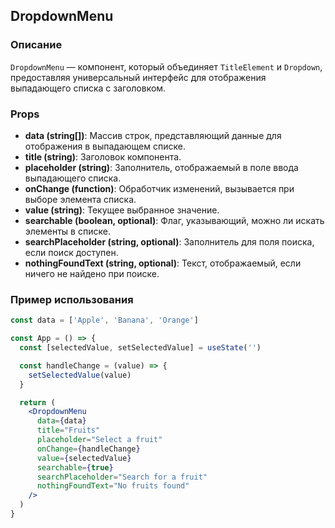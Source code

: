 ## DropdownMenu

### Описание

`DropdownMenu` — компонент, который объединяет `TitleElement` и `Dropdown`, предоставляя универсальный интерфейс для отображения выпадающего списка с заголовком.

### Props

- **data (string[])**: Массив строк, представляющий данные для отображения в выпадающем списке.
- **title (string)**: Заголовок компонента.
- **placeholder (string)**: Заполнитель, отображаемый в поле ввода выпадающего списка.
- **onChange (function)**: Обработчик изменений, вызывается при выборе элемента списка.
- **value (string)**: Текущее выбранное значение.
- **searchable (boolean, optional)**: Флаг, указывающий, можно ли искать элементы в списке.
- **searchPlaceholder (string, optional)**: Заполнитель для поля поиска, если поиск доступен.
- **nothingFoundText (string, optional)**: Текст, отображаемый, если ничего не найдено при поиске.

### Пример использования

```jsx
const data = ['Apple', 'Banana', 'Orange']

const App = () => {
  const [selectedValue, setSelectedValue] = useState('')

  const handleChange = (value) => {
    setSelectedValue(value)
  }

  return (
    <DropdownMenu
      data={data}
      title="Fruits"
      placeholder="Select a fruit"
      onChange={handleChange}
      value={selectedValue}
      searchable={true}
      searchPlaceholder="Search for a fruit"
      nothingFoundText="No fruits found"
    />
  )
}
```

